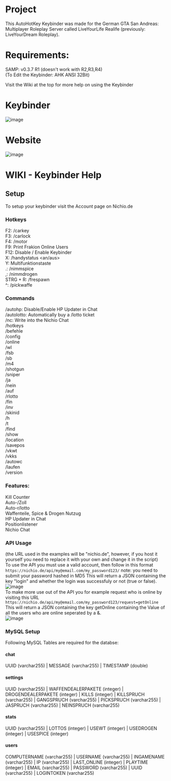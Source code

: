 # Project
This AutoHotKey Keybinder was made for the German GTA San Andreas: Multiplayer Roleplay Server called LiveYourLife Realife (previously: LiveYourDream Roleplay).

# Requirements:
SAMP: v0.3.7 R1 (doesn't work with R2,R3,R4)  
(To Edit the Keybinder: AHK ANSI 32Bit)

Visit the Wiki at the top for more help on using the Keybinder

# Keybinder
![image](https://user-images.githubusercontent.com/31670615/137601590-051cf4e3-502b-4b7e-a1d6-6bb7ca37893f.png)

# Website
![image](https://user-images.githubusercontent.com/31670615/137601640-dba9611a-7fde-412d-9e07-d4a1be436352.png)

# WIKI - Keybinder Help

## Setup

To setup your keybinder visit the Account page on Nichio.de
### Hotkeys

F2: /carkey  
F3: /carlock  
F4: /motor  
F9: Print Frakion Online Users  
F12: Disable / Enable Keybinder  
X: /handystatus <an/aus>  
Y: Multifunktionstaste  
.: /nimmspice  
,: /nimmdrogen  
STRG + R: /frespawn  
^: /pickwaffe  

### Commands
/autohp: Disable/Enable HP Updater in Chat  
/autolotto: Automatically buy a /lotto ticket  
/nc: Write into the Nichio Chat  
/hotkeys  
/befehle  
/config  
/online  
/wl  
/fsb  
/sb  
/m4  
/shotgun  
/sniper  
/ja  
/nein  
/auf  
/rlotto  
/fin  
/inv  
/skinid  
/h  
/t  
/find  
/show  
/location  
/savepos  
/vkwt  
/vkks  
/autowc  
/laufen  
/version  

### Features:
Kill Counter  
Auto-/Zoll  
Auto-r/lotto  
Waffenteile, Spice & Drogen Nutzug  
HP Updater in Chat  
Positionlistener  
Nichio Chat  


### API Usage
(the URL used in the examples will be "nichio.de", however, if you host it yourself you need to replace it with your own and change it in the script)  
To use the API you must use a valid account, then follow in this format  
`https://nichio.de/api/my@email.com/my_password123/`
note: you need to submit your password hashed in MD5 This will return a JSON containing the key "login" and whether the login was successfuly or not (true or false).   
![image](https://user-images.githubusercontent.com/31670615/138897501-147f8095-bf1d-4bc7-9c39-ac8c497c9801.png)  
To make more use out of the API you for example request who is online by visiting this URL  
`https://nichio.de/api/my@email.com/my_password123/request=getOnline`
This will return a JSON containing the key getOnline containing the Value of all the users who are online seperated by a &.  
![image](https://user-images.githubusercontent.com/31670615/138897534-74d6c3c3-da01-43e7-9a81-b63cbb856537.png)  

### MySQL Setup

Following MySQL Tables are required for the databse:

#### chat

UUID (varchar255) | MESSAGE (varchar255) | TIMESTAMP (double)

#### settings

UUID (varchar255) | WAFFENDEALERPAKETE (integer) | DROGENDEALERPAKETE (integer) | KILLS (integer) | KILLSPRUCH (varchar255) | GANGSPRUCH (varchar255) | PICKSPRUCH (varchar255) | JASPRUCH (varchar255) | NEINSPRUCH (varchar255)

#### stats

UUID (varchar255) | LOTTOS (integer) | USEWT (integer) | USEDROGEN (integer) | USESPICE (integer)

#### users

COMPUTERNAME (varchar255) | USERNAME (varchar255) | INGAMENAME (varchar255) | IP (varchar255) | LAST_ONLINE (integer) | PLAYTIME (integer) | EMAIL (varchar255) | PASSWORD (varchar255) | UUID (varchar255) | LOGINTOKEN (varchar255)
